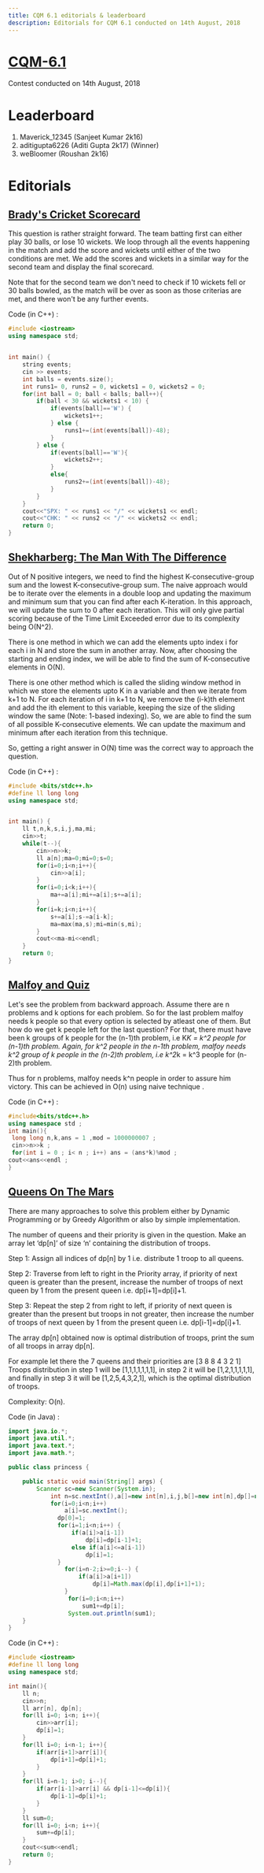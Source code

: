 ```yaml
---
title: CQM 6.1 editorials & leaderboard
description: Editorials for CQM 6.1 conducted on 14th August, 2018
---
```


# [CQM-6.1](https://www.hackerrank.com/contests/cqm-6-1/)

Contest conducted on 14th August, 2018

# Leaderboard

1. Maverick_12345 (Sanjeet Kumar 2k16)
2. aditigupta6226 (Aditi Gupta 2k17) (Winner)
3. weBloomer (Roushan 2k16)

# Editorials

## [Brady's Cricket Scorecard](https://www.hackerrank.com/contests/cqm-6-1/challenges/bradys-cricket-scorecard)

This question is rather straight forward. The team batting first can either play 30 balls, or lose 10 wickets. We loop through all the events happening in the match and add the score and wickets until either of the two conditions are met. We add the scores and wickets in a similar way for the second team and display the final scorecard.

Note that for the second team we don't need to check if 10 wickets fell or 30 balls bowled, as the match will be over as soon as those criterias are met, and there won't be any further events. 

Code (in C++) :
````cpp
#include <iostream>
using namespace std;


int main() {
    string events;
    cin >> events;
    int balls = events.size();
    int runs1= 0, runs2 = 0, wickets1 = 0, wickets2 = 0;
    for(int ball = 0; ball < balls; ball++){
        if(ball < 30 && wickets1 < 10) {
            if(events[ball]=='W') {
                wickets1++;
            } else {
                runs1+=(int(events[ball])-48);
            }
        } else {
            if(events[ball]=='W'){
                wickets2++;
            }
            else{
                runs2+=(int(events[ball])-48);
            }
        }
    }
    cout<<"SPX: " << runs1 << "/" << wickets1 << endl;
    cout<<"CHK: " << runs2 << "/" << wickets2 << endl;
    return 0;
}
````

## [Shekharberg: The Man With The Difference](https://www.hackerrank.com/contests/cqm-6-1/challenges/shashank-and-the-difference)

Out of N positive integers, we need to find the highest K-consecutive-group sum and the lowest K-consecutive-group sum. The naive approach would be to iterate over the elements in a double loop and updating the maximum and minimum sum that you can find after each K-iteration. In this approach, we will update the sum to 0 after each iteration. This will only give partial scoring because of the Time Limit Exceeded error due to its complexity being O(N^2).

There is one method in which we can add the elements upto index i for each i in N and store the sum in another array. Now, after choosing the starting and ending index, we will be able to find the sum of K-consecutive elements in O(N).

There is one other method which is called the sliding window method in which we store the elements upto K in a variable and then we iterate from k+1 to N. For each iteration of i in k+1 to N, we remove the (i-k)th element and add the ith element to this variable, keeping the size of the sliding window the same (Note: 1-based indexing). So, we are able to find the sum of all possible K-consecutive elements. We can update the maximum and minimum after each iteration from this technique.

So, getting a right answer in O(N) time was the correct way to approach the question.

Code (in C++) :
````cpp
#include <bits/stdc++.h>
#define ll long long
using namespace std;


int main() {
    ll t,n,k,s,i,j,ma,mi;
    cin>>t;
    while(t--){
        cin>>n>>k;
        ll a[n];ma=0;mi=0;s=0;
        for(i=0;i<n;i++){
            cin>>a[i];
        }
        for(i=0;i<k;i++){
            ma+=a[i];mi+=a[i];s+=a[i];
        }
        for(i=k;i<n;i++){
            s+=a[i];s-=a[i-k];
            ma=max(ma,s);mi=min(s,mi);
        }
        cout<<ma-mi<<endl;
    }
    return 0;
}
````

## [Malfoy and Quiz](https://www.hackerrank.com/contests/cqm-6-1/challenges/malfoy-and-quiz)

Let's see the problem from backward approach. Assume there are n problems and 
k options for each problem. So for the last problem malfoy needs k people so that
every option is selected by atleast one of them. But how do we get k people left 
for the last question? For that, there must have been k groups of k people for the 
(n-1)th problem, i.e K*K = k^2 people for (n-1)th problem. Again, for k^2 people in 
the n-1th problem, malfoy needs k^2 group of k people in the (n-2)th problem, i.e 
k^2*k = k^3 people for (n-2)th problem.

Thus for n problems, malfoy needs k^n people in order to assure him victory.
This can be achieved in O(n) using naive technique .

Code (in C++) :

 ````cpp
 #include<bits/stdc++.h>
 using namespace std ;
 int main(){
  long long n,k,ans = 1 ,mod = 1000000007 ;
  cin>>n>>k ;
  for(int i = 0 ; i< n ; i++) ans = (ans*k)%mod ;
 cout<<ans<<endl ;
}
````

## [Queens On The Mars](https://www.hackerrank.com/contests/cqm-6-1/challenges/queens-on-the-mars)
There are many approaches to solve this problem either by Dynamic Programming or by Greedy Algorithm or also by simple implementation.

The number of queens and their priority is given in the question. Make an array let ‘dp[n]’ of size ‘n’ containing the distribution of troops.

Step 1:  Assign all indices of dp[n] by 1 i.e. distribute 1 troop to all queens.

Step 2:  Traverse from left to right in the Priority array, if priority of next queen is greater than the present, increase the number of troops of next queen by 1 from the present queen i.e. dp[i+1]=dp[i]+1.

Step 3:  Repeat the step 2 from right to left, if priority of next queen is greater than the present but troops in not greater, then increase the number of troops of next queen by 1 from the present queen i.e. dp[i-1]=dp[i]+1.

The array dp[n] obtained now is optimal distribution of troops, print the sum of all troops in array dp[n].

For example let there the 7 queens and their priorities are [3 8 8 4 3 2 1]
Troops distribution in step 1 will be [1,1,1,1,1,1,1], in step 2 it will be [1,2,1,1,1,1,1], and finally in step 3 it will be [1,2,5,4,3,2,1], which is the optimal distribution of troops.

Complexity: O(n).

Code (in Java) :
````java
import java.io.*;
import java.util.*;
import java.text.*;
import java.math.*;

public class princess {

    public static void main(String[] args) {
        Scanner sc=new Scanner(System.in);
            int n=sc.nextInt(),a[]=new int[n],i,j,b[]=new int[n],dp[]=new int[n]; long sum1=0,sum2=0;
            for(i=0;i<n;i++)
                a[i]=sc.nextInt();
              dp[0]=1;
              for(i=1;i<n;i++) {
            	  if(a[i]>a[i-1])
            		  dp[i]=dp[i-1]+1;
            	  else if(a[i]<=a[i-1])
            		  dp[i]=1;
              }
                for(i=n-2;i>=0;i--) {
                	if(a[i]>a[i+1])
                		dp[i]=Math.max(dp[i],dp[i+1]+1);
                }
                 for(i=0;i<n;i++)
                	 sum1+=dp[i];
                 System.out.println(sum1);
    }
}
````

Code (in C++) :
````cpp
#include <iostream>
#define ll long long
using namespace std;

int main(){
    ll n;
    cin>>n;
    ll arr[n], dp[n];
    for(ll i=0; i<n; i++){
        cin>>arr[i];
        dp[i]=1;
    }
    for(ll i=0; i<n-1; i++){
        if(arr[i+1]>arr[i]){
            dp[i+1]=dp[i]+1;
        }
    }
    for(ll i=n-1; i>0; i--){
        if(arr[i-1]>arr[i] && dp[i-1]<=dp[i]){
            dp[i-1]=dp[i]+1;
        }
    }
    ll sum=0;
    for(ll i=0; i<n; i++){
        sum+=dp[i];
    }
    cout<<sum<<endl;
    return 0;
}
````

